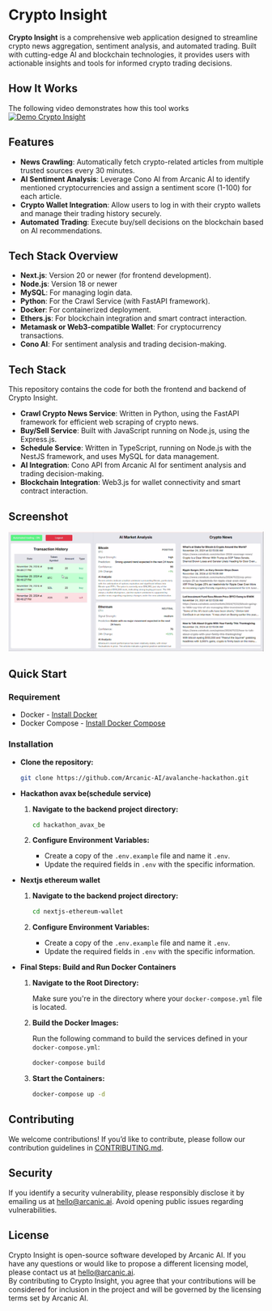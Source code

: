 # Crypto Insight

**Crypto Insight** is a comprehensive web application designed to streamline crypto news aggregation, sentiment analysis, and automated trading. Built with cutting-edge AI and blockchain technologies, it provides users with actionable insights and tools for informed crypto trading decisions.

## How It Works
The following video demonstrates how this tool works
[![Demo Crypto Insight](https://img.youtube.com/vi/w6JW9oZ46Jg/0.jpg)](https://youtu.be/w6JW9oZ46Jg "Demo Crypto Insight")

## Features

- **News Crawling**: Automatically fetch crypto-related articles from multiple trusted sources every 30 minutes.
- **AI Sentiment Analysis**: Leverage Cono AI from Arcanic AI to identify mentioned cryptocurrencies and assign a sentiment score (1-100) for each article.
- **Crypto Wallet Integration**: Allow users to log in with their crypto wallets and manage their trading history securely.
- **Automated Trading**: Execute buy/sell decisions on the blockchain based on AI recommendations.

## Tech Stack Overview

- **Next.js**: Version 20 or newer (for frontend development).
- **Node.js**: Version 18 or newer 
- **MySQL**: For managing login data.
- **Python**: For the Crawl Service (with FastAPI framework).
- **Docker**: For containerized deployment.
- **Ethers.js**: For blockchain integration and smart contract interaction.
- **Metamask or Web3-compatible Wallet**: For cryptocurrency transactions.
- **Cono AI**: For sentiment analysis and trading decision-making.

## Tech Stack

This repository contains the code for both the frontend and backend of Crypto Insight.

- **Crawl Crypto News Service**: Written in Python, using the FastAPI framework for efficient web scraping of crypto news.
- **Buy/Sell Service**: Built with JavaScript running on Node.js, using the Express.js.
- **Schedule Service**: Written in TypeScript, running on Node.js with the NestJS framework, and uses MySQL for data management.
- **AI Integration**: Cono API from Arcanic AI for sentiment analysis and trading decision-making.
- **Blockchain Integration**: Web3.js for wallet connectivity and smart contract interaction.

## Screenshot
![alt text](image.png) 

## Quick Start
### Requirement
- Docker - [Install Docker](https://docs.docker.com/get-docker/)
- Docker Compose - [Install Docker Compose](https://docs.docker.com/compose/install/)
### Installation
- **Clone the repository:**

   ```bash
   git clone https://github.com/Arcanic-AI/avalanche-hackathon.git
   ```

- **Hackathon avax be(schedule service)**
   
    1. **Navigate to the backend project directory:**

        ```bash
        cd hackathon_avax_be
        ```
    2. **Configure Environment Variables:**

        - Create a copy of the `.env.example` file and name it `.env`.
        - Update the required fields in `.env` with the specific information.

- **Nextjs ethereum wallet** 
   
    1. **Navigate to the backend project directory:**

        ```bash
        cd nextjs-ethereum-wallet
        ```
    2. **Configure Environment Variables:**

        - Create a copy of the `.env.example` file and name it `.env`.
        - Update the required fields in `.env` with the specific information.

- **Final Steps: Build and Run Docker Containers**

    1. **Navigate to the Root Directory:**
    
       Make sure you're in the directory where your `docker-compose.yml` file is located.

    2. **Build the Docker Images:**
    
       Run the following command to build the services defined in your `docker-compose.yml`:

        ```bash
        docker-compose build
        ```
    3. **Start the Containers:**
        ```bash
       docker-compose up -d
       ```

## Contributing
We welcome contributions! If you’d like to contribute, please follow our contribution guidelines in [CONTRIBUTING.md](CONTRIBUTING.md).

## Security
If you identify a security vulnerability, please responsibly disclose it by emailing us at [hello@arcanic.ai](mailto:hello@arcanic.ai). Avoid opening public issues regarding vulnerabilities.

## License
Crypto Insight is open-source software developed by Arcanic AI. If you have any questions or would like to propose a different licensing model, please contact us at [hello@arcanic.ai](mailto:hello@arcanic.ai).  
By contributing to Crypto Insight, you agree that your contributions will be considered for inclusion in the project and will be governed by the licensing terms set by Arcanic AI.

